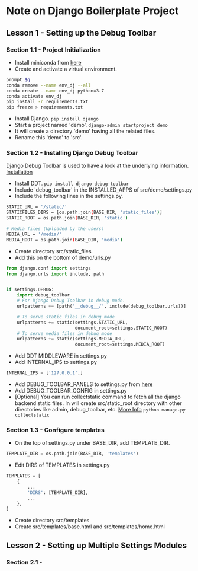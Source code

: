 # Note on Django Boilerplate Project

## Lesson 1 - Setting up the Debug Toolbar
### Section 1.1 - Project Initialization
- Install miniconda from [here](https://docs.conda.io/en/latest/miniconda.html)
- Create and activate a virtual environment.
```bash
prompt $g
conda remove --name env_dj --all
conda create --name env_dj python=3.7
conda activate env_dj
pip install -r requirements.txt
pip freeze > requirements.txt
```
- Install Django. `pip install django`
- Start a project named 'demo'. `django-admin startproject demo`
- It will create a directory 'demo' having all the related files.
- Rename this 'demo' to 'src'.

### Section 1.2 - Installing Django Debug Toolbar
Django Debug Toolbar is used to have a look at the underlying information.
[Installation](https://django-debug-toolbar.readthedocs.io/en/latest/installation.html)

- Install DDT. `pip install django-debug-toolbar`
- Include 'debug_toolbar' in the INSTALLED_APPS of src/demo/settings.py
- Include the following lines in the settings.py.
```bash
STATIC_URL = '/static/'
STATICFILES_DIRS = [os.path.join(BASE_DIR, 'static_files')]
STATIC_ROOT = os.path.join(BASE_DIR, 'static')

# Media files (Uploaded by the users)
MEDIA_URL = '/media/'
MEDIA_ROOT = os.path.join(BASE_DIR, 'media')
```
- Create directory src/static_files
- Add this on the bottom of demo/urls.py
```python
from django.conf import settings
from django.urls import include, path


if settings.DEBUG:
    import debug_toolbar
    # For Django Debug Toolbar in debug mode.
    urlpatterns += [path('__debug__/', include(debug_toolbar.urls))]

    # To serve static files in debug mode
    urlpatterns += static(settings.STATIC_URL,
                          document_root=settings.STATIC_ROOT)
    # To serve media files in debug mode
    urlpatterns += static(settings.MEDIA_URL,
                          document_root=settings.MEDIA_ROOT)
```
- Add DDT MIDDLEWARE in settings.py
- Add INTERNAL_IPS to settings.py
```python
INTERNAL_IPS = ['127.0.0.1',]
```

- Add DEBUG_TOOLBAR_PANELS to settings.py from [here](https://django-debug-toolbar.readthedocs.io/en/latest/configuration.html)
- Add DEBUG_TOOLBAR_CONFIG in settings.py
- [Optional] You can run collectstatic command to fetch all the django backend static files. In will create src/static_root directory with other directories like admin, debug_toolbar, etc.
[More Info](https://docs.djangoproject.com/en/3.1/ref/contrib/staticfiles/)
`python manage.py collectstatic`

### Section 1.3 - Configure templates
- On the top of settings.py under BASE_DIR, add TEMPLATE_DIR.
```python
TEMPLATE_DIR = os.path.join(BASE_DIR, 'templates')
```
- Edit DIRS of TEMPLATES in settings.py
```python
TEMPLATES = [
    {
        ...
        'DIRS': [TEMPLATE_DIR],
        ...
    },
]
```
- Create directory src/templates
- Create src/templates/base.html and src/templates/home.html

## Lesson 2 - Setting up Multiple Settings Modules
### Section 2.1 -